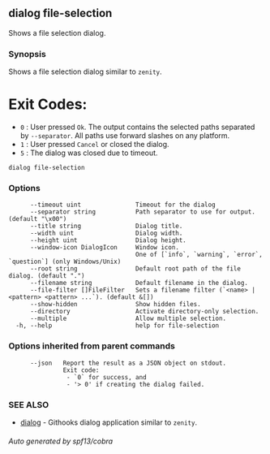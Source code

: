 ## dialog file-selection

Shows a file selection dialog.

### Synopsis

Shows a file selection dialog similar to `zenity`.

# Exit Codes:

- `0` : User pressed `Ok`. The output contains the selected paths
        separated by `--separator`. All paths use forward slashes
        on any platform.
- `1` : User pressed `Cancel` or closed the dialog.
- `5` : The dialog was closed due to timeout.

```
dialog file-selection
```

### Options

```
      --timeout uint               Timeout for the dialog
      --separator string           Path separator to use for output. (default "\x00")
      --title string               Dialog title.
      --width uint                 Dialog width.
      --height uint                Dialog height.
      --window-icon DialogIcon     Window icon.
                                   One of [`info`, `warning`, `error`, `question`] (only Windows/Unix)
      --root string                Default root path of the file dialog. (default ".")
      --filename string            Default filename in the dialog.
      --file-filter []FileFilter   Sets a filename filter (`<name> | <pattern> <pattern> ...`). (default &[])
      --show-hidden                Show hidden files.
      --directory                  Activate directory-only selection.
      --multiple                   Allow multiple selection.
  -h, --help                       help for file-selection
```

### Options inherited from parent commands

```
      --json   Report the result as a JSON object on stdout.
               Exit code:
               	- `0` for success, and
               	- '> 0' if creating the dialog failed.
```

### SEE ALSO

* [dialog](dialog.md)	 - Githooks dialog application similar to `zenity`.

###### Auto generated by spf13/cobra 

